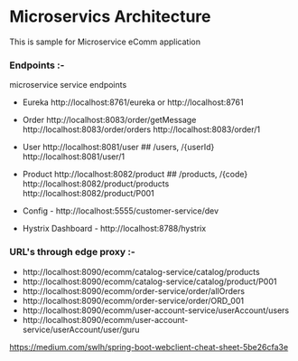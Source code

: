 # Microservics Architecture
This is sample for Microservice eComm application

### Endpoints :-

microservice service endpoints
- Eureka
http://localhost:8761/eureka or 
http://localhost:8761

- Order
http://localhost:8083/order/getMessage
http://localhost:8083/order/orders
http://localhost:8083/order/1

- User
http://localhost:8081/user	## /users, /{userId}
http://localhost:8081/user/1

- Product
http://localhost:8082/product 	## /products, /{code}
http://localhost:8082/product/products
http://localhost:8082/product/P001


- Config - http://localhost:5555/customer-service/dev
- Hystrix Dashboard - http://localhost:8788/hystrix



### URL's through edge proxy :-
-  http://localhost:8090/ecomm/catalog-service/catalog/products
-  http://localhost:8090/ecomm/catalog-service/catalog/product/P001
-  http://localhost:8090/ecomm/order-service/order/allOrders
-  http://localhost:8090/ecomm/order-service/order/ORD_001
-  http://localhost:8090/ecomm/user-account-service/userAccount/users
-  http://localhost:8090/ecomm/user-account-service/userAccount/user/guru


https://medium.com/swlh/spring-boot-webclient-cheat-sheet-5be26cfa3e
